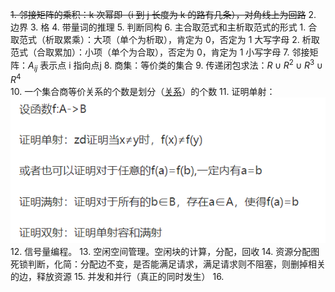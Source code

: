 ~~1. 邻接矩阵的乘积：k 次幂即（i 到 j 长度为 k 的路有几条），对角线上为回路~~
2. 边界
3. 格
4. 带量词的推理
5. 判断同构
6. 主合取范式和主析取范式的形式
	1. 合取范式（析取累乘）：大项（单个为析取），肯定为 0，否定为 1 大写字母
	2. 析取范式（合取累加）：小项（单个为合取），否定为 0，肯定为 1 小写字母
7. 邻接矩阵：$A_{ij}$ 表示点 i 指向点j
8. 商集：等价类的集合
9. 传递闭包求法：$R\cup R^{2}\cup R^{3}\cup R^4$  
10. 一个集合商等价关系的个数是划分（[关系](离散数学/关系.md#^p9djby)）的个数
11. 证明单射：![](附件/Pasted%20image%2020230321093841.png)
12. 信号量编程。
13. 空闲空间管理。空闲块的计算，分配，回收
14. 资源分配图死锁判断，化简：分配边不变，是否能满足请求，满足请求则不阻塞，则删掉相关的边，释放资源
15. 并发和并行（真正的同时发生）
16. 
